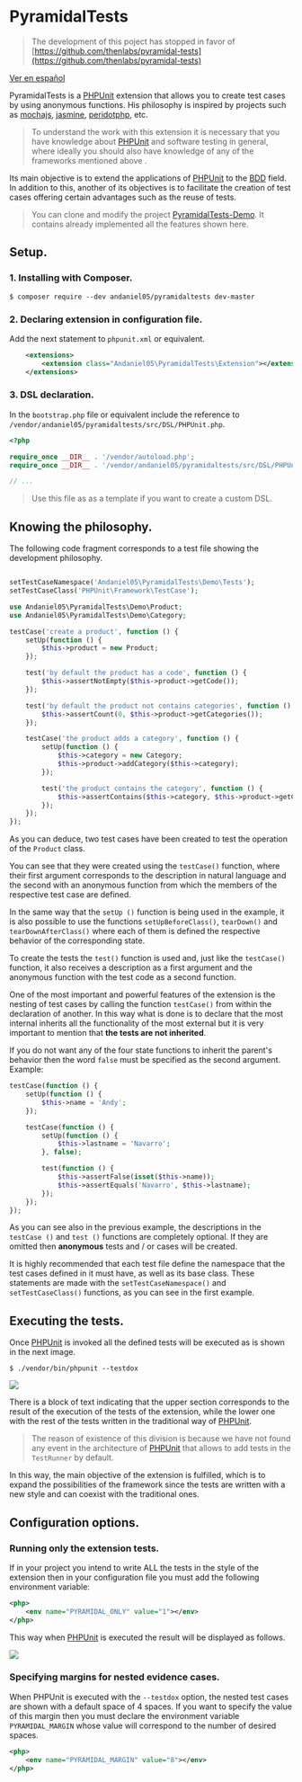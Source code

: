 # PyramidalTests

>The development of this poject has stopped in favor of [https://github.com/thenlabs/pyramidal-tests](https://github.com/thenlabs/pyramidal-tests)

[Ver en español](README.es.md)

PyramidalTests is a [PHPUnit](https://phpunit.de/) extension that allows you to create test cases by using anonymous functions. His philosophy is inspired by projects such as [mochajs][1], [jasmine][2], [peridotphp][3], etc.


[1]: https://mochajs.org/
[2]: https://jasmine.github.io/
[3]: http://peridot-php.github.io/

>To understand the work with this extension it is necessary that you have knowledge about [PHPUnit](https://phpunit.de/) and software testing in general, where ideally you should also have knowledge of any of the frameworks mentioned above .

Its main objective is to extend the applications of [PHPUnit](https://phpunit.de/) to the [BDD](https://en.wikipedia.org/wiki/Behavior-driven_development) field. In addition to this, another of its objectives is to facilitate the creation of test cases offering certain advantages such as the reuse of tests.

>You can clone and modify the project [PyramidalTests-Demo](https://github.com/andaniel05/PyramidalTests-Demo). It contains already implemented all the features shown here.

## Setup.

### 1. Installing with Composer.

    $ composer require --dev andaniel05/pyramidaltests dev-master

### 2. Declaring extension in configuration file.

Add the next statement to `phpunit.xml` or equivalent.

```xml
    <extensions>
        <extension class="Andaniel05\PyramidalTests\Extension"></extension>
    </extensions>
```

### 3. DSL declaration.

In the `bootstrap.php` file or equivalent include the reference to `/vendor/andaniel05/pyramidaltests/src/DSL/PHPUnit.php`.

```php
<?php

require_once __DIR__ . '/vendor/autoload.php';
require_once __DIR__ . '/vendor/andaniel05/pyramidaltests/src/DSL/PHPUnit.php'; // DSL

// ...
```

>Use this file as as a template if you want to create a custom DSL.

## Knowing the philosophy.

The following code fragment corresponds to a test file showing the development philosophy.

```php

setTestCaseNamespace('Andaniel05\PyramidalTests\Demo\Tests');
setTestCaseClass('PHPUnit\Framework\TestCase');

use Andaniel05\PyramidalTests\Demo\Product;
use Andaniel05\PyramidalTests\Demo\Category;

testCase('create a product', function () {
    setUp(function () {
        $this->product = new Product;
    });

    test('by default the product has a code', function () {
        $this->assertNotEmpty($this->product->getCode());
    });

    test('by default the product not contains categories', function () {
        $this->assertCount(0, $this->product->getCategories());
    });

    testCase('the product adds a category', function () {
        setUp(function () {
            $this->category = new Category;
            $this->product->addCategory($this->category);
        });

        test('the product contains the category', function () {
            $this->assertContains($this->category, $this->product->getCategories());
        });
    });
});
```

As you can deduce, two test cases have been created to test the operation of the `Product` class.

You can see that they were created using the `testCase()` function, where their first argument corresponds to the description in natural language and the second with an anonymous function from which the members of the respective test case are defined.

In the same way that the `setUp ()` function is being used in the example, it is also possible to use the functions `setUpBeforeClass()`, `tearDown()` and `tearDownAfterClass()` where each of them is defined the respective behavior of the corresponding state.

To create the tests the `test()` function is used and, just like the `testCase()` function, it also receives a description as a first argument and the anonymous function with the test code as a second function.

One of the most important and powerful features of the extension is the nesting of test cases by calling the function `testCase()` from within the declaration of another. In this way what is done is to declare that the most internal inherits all the functionality of the most external but it is very important to mention that **the tests are not inherited**.

If you do not want any of the four state functions to inherit the parent's behavior then the word `false` must be specified as the second argument. Example:

```php
testCase(function () {
    setUp(function () {
        $this->name = 'Andy';
    });

    testCase(function () {
        setUp(function () {
            $this->lastname = 'Navarro';
        }, false);

        test(function () {
            $this->assertFalse(isset($this->name));
            $this->assertEquals('Navarro', $this->lastname);
        });
    });
});
```

As you can see also in the previous example, the descriptions in the `testCase ()` and `test ()` functions are completely optional. If they are omitted then **anonymous** tests and / or cases will be created.

It is highly recommended that each test file define the namespace that the test cases defined in it must have, as well as its base class. These statements are made with the `setTestCaseNamespace()` and `setTestCaseClass()` functions, as you can see in the first example.

## Executing the tests.

Once [PHPUnit](https://phpunit.de/) is invoked all the defined tests will be executed as is shown in the next image.

    $ ./vendor/bin/phpunit --testdox

![](full_results.png)

There is a block of text indicating that the upper section corresponds to the result of the execution of the tests of the extension, while the lower one with the rest of the tests written in the traditional way of [PHPUnit](https://phpunit.de/).

>The reason of existence of this division is because we have not found any event in the architecture of [PHPUnit](https://phpunit.de/) that allows to add tests in the `TestRunner` by default.

In this way, the main objective of the extension is fulfilled, which is to expand the possibilities of the framework since the tests are written with a new style and can coexist with the traditional ones.

## Configuration options.

### Running only the extension tests.

If in your project you intend to write ALL the tests in the style of the extension then in your configuration file you must add the following environment variable:

```xml
<php>
    <env name="PYRAMIDAL_ONLY" value="1"></env>
</php>
```

This way when [PHPUnit](https://phpunit.de/) is executed the result will be displayed as follows.

![](results.png)

### Specifying margins for nested evidence cases.

When PHPUnit is executed with the `--testdox` option, the nested test cases are shown with a default space of 4 spaces. If you want to specify the value of this margin then you must declare the environment variable `PYRAMIDAL_MARGIN` whose value will correspond to the number of desired spaces.

```xml
<php>
    <env name="PYRAMIDAL_MARGIN" value="8"></env>
</php>
```
